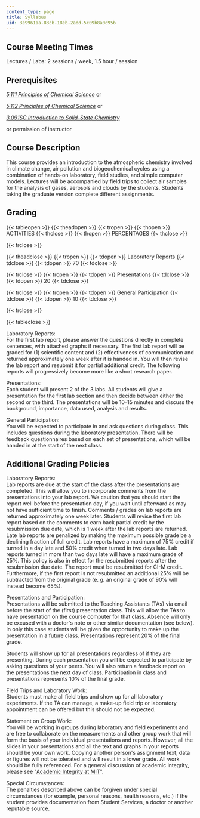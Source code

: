 ```yaml
---
content_type: page
title: Syllabus
uid: 3e9961aa-83cb-18eb-2add-5c09b8a0d95b
---
```


Course Meeting Times
--------------------

Lectures / Labs: 2 sessions / week, 1.5 hour / session

Prerequisites
-------------

[_5.111 Principles of Chemical Science_](/courses/5-111-principles-of-chemical-science-fall-2008) or

[_5.112 Principles of Chemical Science_](/courses/5-112-principles-of-chemical-science-fall-2005) or

[_3.091SC Introduction to Solid-State Chemistry_](/courses/3-091sc-introduction-to-solid-state-chemistry-fall-2010)

or permission of instructor

Course Description
------------------

This course provides an introduction to the atmospheric chemistry involved in climate change, air pollution and biogeochemical cycles using a combination of hands-on laboratory, field studies, and simple computer models. Lectures will be accompanied by field trips to collect air samples for the analysis of gases, aerosols and clouds by the students. Students taking the graduate version complete different assignments.

Grading
-------

{{< tableopen >}}
{{< theadopen >}}
{{< tropen >}}
{{< thopen >}}
ACTIVITIES
{{< thclose >}}
{{< thopen >}}
PERCENTAGES
{{< thclose >}}

{{< trclose >}}

{{< theadclose >}}
{{< tropen >}}
{{< tdopen >}}
Laboratory Reports
{{< tdclose >}}
{{< tdopen >}}
70
{{< tdclose >}}

{{< trclose >}}
{{< tropen >}}
{{< tdopen >}}
Presentations
{{< tdclose >}}
{{< tdopen >}}
20
{{< tdclose >}}

{{< trclose >}}
{{< tropen >}}
{{< tdopen >}}
General Participation
{{< tdclose >}}
{{< tdopen >}}
10
{{< tdclose >}}

{{< trclose >}}

{{< tableclose >}}

Laboratory Reports:  
For the first lab report, please answer the questions directly in complete sentences, with attached graphs if necessary. The first lab report will be graded for (1) scientific content and (2) effectiveness of communication and returned approximately one week after it is handed in. You will then revise the lab report and resubmit it for partial additional credit. The following reports will progressively become more like a short research paper.

Presentations:  
Each student will present 2 of the 3 labs. All students will give a presentation for the first lab section and then decide between either the second or the third. The presentations will be 10–15 minutes and discuss the background, importance, data used, analysis and results.

General Participation:  
You will be expected to participate in and ask questions during class. This includes questions during the laboratory presentation. There will be feedback questionnaires based on each set of presentations, which will be handed in at the start of the next class.

Additional Grading Policies
---------------------------

Laboratory Reports:  
Lab reports are due at the start of the class after the presentations are completed. This will allow you to incorporate comments from the presentations into your lab report. We caution that you should start the report well before the presentation day, if you wait until afterward as may not have sufficient time to finish. Comments / grades on lab reports are returned approximately one week later. Students will revise the first lab report based on the comments to earn back partial credit by the resubmission due date, which is 1 week after the lab reports are returned. Late lab reports are penalized by making the maximum possible grade be a declining fraction of full credit. Lab reports have a maximum of 75% credit if turned in a day late and 50% credit when turned in two days late. Lab reports turned in more than two days late will have a maximum grade of 25%. This policy is also in effect for the resubmitted reports after the resubmission due date. The report must be resubmitted for CI-M credit. Furthermore, if the first report is not resubmitted an additional 25% will be subtracted from the original grade (e. g. an original grade of 90% will instead become 65%).

Presentations and Participation:  
Presentations will be submitted to the Teaching Assistants (TAs) via email before the start of the (first) presentation class. This will allow the TAs to have presentation on the course computer for that class. Absence will only be excused with a doctor's note or other similar documentation (see below). In only this case students will be given the opportunity to make up the presentation in a future class. Presentations represent 20% of the final grade.

Students will show up for all presentations regardless of if they are presenting. During each presentation you will be expected to participate by asking questions of your peers. You will also return a feedback report on the presentations the next day of class. Participation in class and presentations represents 10% of the final grade.

Field Trips and Laboratory Work:  
Students must make all field trips and show up for all laboratory experiments. If the TA can manage, a make-up field trip or laboratory appointment can be offered but this should not be expected.

Statement on Group Work:  
You will be working in groups during laboratory and field experiments and are free to collaborate on the measurements and other group work that will form the basis of your individual presentations and reports. However, all the slides in your presentations and all the text and graphs in your reports should be your own work. Copying another person's assignment text, data or figures will not be tolerated and will result in a lower grade. All work should be fully referenced. For a general discussion of academic integrity, please see "[Academic Integrity at MIT](http://integrity.mit.edu/)".

Special Circumstances:  
The penalties described above can be forgiven under special circumstances (for example, personal reasons, health reasons, etc.) if the student provides documentation from Student Services, a doctor or another reputable source.